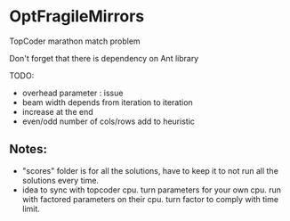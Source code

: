 OptFragileMirrors
=================

TopCoder marathon match problem


Don't forget that there is dependency on Ant library

TODO:
- overhead parameter : issue
- beam width depends from iteration to iteration
- increase at the end
- even/odd number of cols/rows add to heuristic

## Notes:
- "scores" folder is for all the solutions, have to keep it to not run all the solutions every time.
- idea to sync with topcoder cpu. turn parameters for your own cpu. run with factored parameters on their cpu. turn factor to comply with time limit.